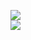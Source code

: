 [![](https://img.shields.io/badge/Made%20With-Github%20Spray-lightgrey.svg?style=for-the-badge&logo=github)](https://github.com/Annihil/github-spray#30208)  
[![](https://i.imgur.com/2DrTn0Z.gif)](https://github.com/Annihil/github-spray)